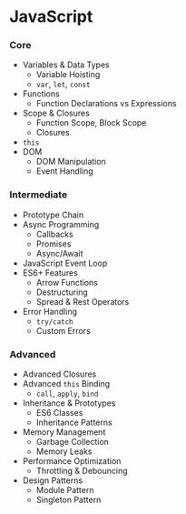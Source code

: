 # JavaScript

### Core
- Variables & Data Types
  - Variable Hoisting
  - `var`, `let`, `const`
- Functions
  - Function Declarations vs Expressions
- Scope & Closures
  - Function Scope, Block Scope
  - Closures
- `this`
- DOM
  - DOM Manipulation
  - Event Handling

### Intermediate
- Prototype Chain
- Async Programming
  - Callbacks
  - Promises
  - Async/Await
- JavaScript Event Loop
- ES6+ Features
  - Arrow Functions
  - Destructuring
  - Spread & Rest Operators
- Error Handling
  - `try/catch`
  - Custom Errors

### Advanced
- Advanced Closures
- Advanced `this` Binding
  - `call`, `apply`, `bind`
- Inheritance & Prototypes
  - ES6 Classes
  - Inheritance Patterns
- Memory Management
  - Garbage Collection
  - Memory Leaks
- Performance Optimization
  - Throttling & Debouncing
- Design Patterns
  - Module Pattern
  - Singleton Pattern